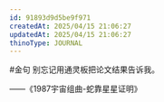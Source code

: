 ```yaml
---
id: 91893d9d5be9f971
createdAt: 2025/04/15 21:06:27
updatedAt: 2025/04/15 21:06:27
thinoType: JOURNAL
---
```

#金句 别忘记用通灵板把论文结果告诉我。

——《1987宇宙组曲-蛇靠星星证明》